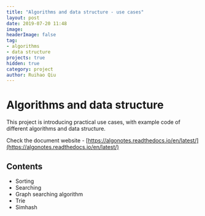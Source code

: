 ```yaml
---
title: "Algorithms and data structure - use cases"
layout: post
date: 2019-07-20 11:48
image:
headerImage: false
tag:
- algorithms
- data structure
projects: true
hidden: true
category: project
author: Ruihao Qiu
---
```


# Algorithms and data structure

This project is introducing practical use cases, with example code of different algorithms and data structure.

Check the document website - [https://algonotes.readthedocs.io/en/latest/](https://algonotes.readthedocs.io/en/latest/)

## Contents
- Sorting
- Searching
- Graph searching algorithm
- Trie
- Simhash
